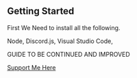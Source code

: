 ## Getting Started


First We Need to install all the following.



Node,
Discord.js,
Visual Studio Code, 



GUIDE TO BE CONTINUED AND IMPROVED

[Support Me Here](https://discord.gg/mSDMFuG)
